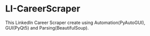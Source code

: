 # LI-CareerScraper
This LinkedIn Career Scraper create using Automation(PyAutoGUI), GUI(PyQt5) and Parsing(BeautifulSoup).

